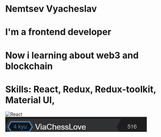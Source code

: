 # Nemtsev Vyacheslav

# I'm a frontend developer

# Now i learning about web3 and blockchain
# Skills: React, Redux, Redux-toolkit, Material UI, 
![React](https://img.shields.io/badge/-React-purple)
[![Header](https://github.com/ViaChessLove/Nemtsev-Vyacheslav/blob/31652947b52bdeff67ba09ffad312e9a3318a0b0/assets/codwars.png)](https://www.codewars.com/users/ViaChessLove)